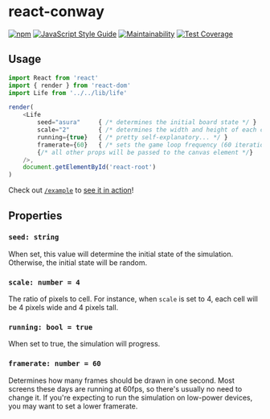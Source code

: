 # react-conway

[![npm](https://img.shields.io/npm/v/react-conway.svg)](https://www.npmjs.com/package/react-conway) [![JavaScript Style Guide](https://img.shields.io/badge/code_style-standard-brightgreen.svg)](https://standardjs.com) [![Maintainability](https://api.codeclimate.com/v1/badges/36ef2a746b94a3af995a/maintainability)](https://codeclimate.com/github/mayavera/react-conway/maintainability) [![Test Coverage](https://api.codeclimate.com/v1/badges/36ef2a746b94a3af995a/test_coverage)](https://codeclimate.com/github/mayavera/react-conway/test_coverage)

## Usage

```js
import React from 'react'
import { render } from 'react-dom'
import Life from '../../lib/life'

render(
    <Life
        seed="asura"     { /* determines the initial board state */ }
        scale="2"        { /* determines the width and height of each cell */ }
        running={true}   { /* pretty self-explanatory... */ }
        framerate={60}   { /* sets the game loop frequency (60 iterations per second) */ }
        {/* all other props will be passed to the canvas element */}
    />,
    document.getElementById('react-root')
)
```

Check out [`/example`](example) to [see it in action](http://mayavera.github.io/react-conway)!

## Properties

### `seed: string`

When set, this value will determine the initial state of the simulation. Otherwise, the initial state will be random.

### `scale: number = 4`

The ratio of pixels to cell. For instance, when `scale` is set to 4, each cell will be 4 pixels wide and 4 pixels tall.

### `running: bool = true`

When set to true, the simulation will progress.

### `framerate: number = 60`

Determines how many frames should be drawn in one second. Most screens these days are running at 60fps, so there's usually no need to change it. If you're expecting to run the simulation on low-power devices, you may want to set a lower framerate.
